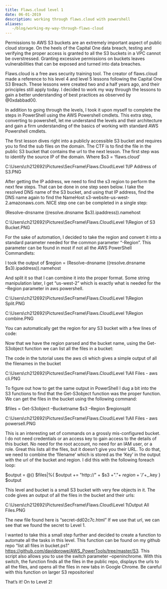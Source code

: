```yaml
---
title: Flaws.cloud level 1
date: 06-01-2019
description: working through flaws.cloud with powershell
aliases:
   -/blog/working-my-way-through-flaws-cloud
---
```


 
Permissions to AWS S3 buckets are an extremely important aspect of public cloud storage. On the heels of the Capital One data breach, testing and verifying the proper access is granted to all the S3 buckets in a VPC cannot be overstressed. Granting excessive permissions on buckets leaves vulnerabilities that can be exposed and turned into data breaches.

Flaws.cloud is a free aws security training tool. The creator of flaws.cloud made a reference to his level 4 and level 5 lessons following the Capital One S3 Breach. These lessons were created two and a half years ago, and their principles still apply today. I decided to work my way through the lessons to gain a better understanding of best practices as observed by @0xdabbad00.

 

In addition to going through the levels, I took it upon myself to complete the steps in PowerShell using the AWS Powershell cmdlets. This extra step, converting to powershell, let me understand the levels and their architecture and gain a firm understanding of the basics of working with standard AWS Powershell cmdlets.

 

The first lesson dives right into a publicly accessible S3 bucket and requires you to find the sub files on the domain. The CTF is to find the file in the public S3 bucket that contains the url to the next lesson. The first step was to identify the source IP of the domain. Where $s3 = ‘flaws.cloud’

 

C:\Users\ch212692\Pictures\SecFrame\Flaws.Cloud\Level 1\IP Address of S3.PNG
 

After getting the IP address, we need to find the s3 region to perform the next few steps. That can be done in one step seen below. I take the resolved DNS name of the S3 bucket, and using that IP address, find the DNS name again to find the NameHost s3-website-us-west-2.amazonaws.com. NICE step one can be completed in a single step:

(Resolve-dnsname ((resolve.dnsname $s3).ipaddress)).namehost

 

C:\Users\ch212692\Pictures\SecFrame\Flaws.Cloud\Level 1\Region of S3 Bucket.PNG
 

For the sake of automation, I decided to take the region and convert it into a standard parameter needed for the common parameter “-Region”. This parameter can be found in most if not all the AWS PowerShell Commandlets:

 


 

 

I took the output of $region = (Resolve-dnsname ((resolve.dnsname $s3).ipaddress)).namehost

And split it so that I can combine it into the proper format. Some string manipulation later, I get “us-west-2” which is exactly what is needed for the –Region parameter in aws powershell.

C:\Users\ch212692\Pictures\SecFrame\Flaws.Cloud\Level 1\Region Split.PNG
 

 

C:\Users\ch212692\Pictures\SecFrame\Flaws.Cloud\Level 1\Region combine.PNG
 

You can automatically get the region for any S3 bucket with a few lines of code:



Now that we have the region parsed and the bucket name, using the Get-S3object function we can list all the files in a bucket:

The code in the tutorial uses the aws cli which gives a simple output of all the filenames in the bucket

 

C:\Users\ch212692\Pictures\SecFrame\Flaws.Cloud\Level 1\All Files - aws cli.PNG
 

To figure out how to get the same output in PowerShell I dug a bit into the S3 functions to find that the Get-S3object function was the proper function. We can get the files in the bucket using the following command:

$files = Get-S3object –Bucketname $s3 –Region $regionsplit

 

C:\Users\ch212692\Pictures\SecFrame\Flaws.Cloud\Level 1\All Files - aws powersell.PNG
 

This is an interesting set of commands on a grossly mis-configured bucket. I do not need credentials or an access key to gain access to the details of this bucket.  No need for the root account, no need for an IAM user, or a role.  Great this lists all the files, but it doesn’t give you their URL. To do that, we need to combine the ‘filename’ which is stored as the ‘Key’ in the output with the url of the bucket and region. I did this with the following foreach loop:

$output = @()
    $files|%{
         $output += "http://" + $s3 +"."+ $region +'/'+$_.key
         }
$output

 

This level and bucket is a small S3 bucket with very few objects in it. The code gives an output of all the files in the bucket and their urls:

C:\Users\ch212692\Pictures\SecFrame\Flaws.Cloud\Level 1\Output All Files.PNG
 

The new file found here is “secret-dd02c7c.html” If we use that url, we can see that we found the secret to Level 1.

I wanted to take this a small step further and decided to create a function to automate all the tasks in this level. This function can be found on my github repo “list all files in bucket.ps1” https://github.com/davidprowe/AWS_PowerTools/tree/master/S3. This script also allows you to use the switch parameter –openinchrome. With this switch, the function finds all the files in the public repo, displays the urls to all the files, and opens all the files in new tabs in Google Chrome. Be careful with this function on larger S3 repositories!

 


 

 


 

That’s it! On to Level 2!